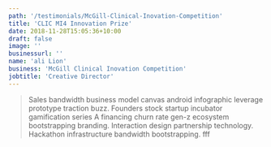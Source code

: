```yaml
---
path: '/testimonials/McGill-Clinical-Inovation-Competition'
title: 'CLIC MI4 Innovation Prize'
date: 2018-11-28T15:05:36+10:00
draft: false
image: ''
businessurl: ''
name: 'ali Lion'
business: 'McGill Clinical Inovation Competition'
jobtitle: 'Creative Director'
---
```


> Sales bandwidth business model canvas android infographic leverage prototype traction buzz. Founders stock startup incubator gamification series A financing churn rate gen-z ecosystem bootstrapping branding. Interaction design partnership technology. Hackathon infrastructure bandwidth bootstrapping. fff
